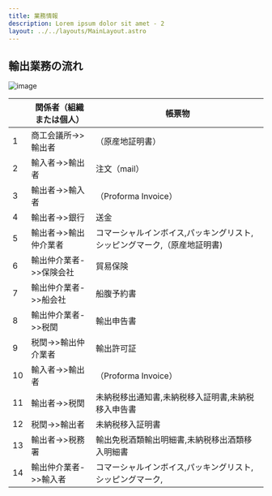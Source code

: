 ```yaml
---
title: 業務情報
description: Lorem ipsum dolor sit amet - 2
layout: ../../layouts/MainLayout.astro
---
```

## 輸出業務の流れ
![image](https://private-user-images.githubusercontent.com/22786124/238540394-e5022964-fed2-4387-a12f-d60c6407dd41.png?jwt=eyJhbGciOiJIUzI1NiIsInR5cCI6IkpXVCJ9.eyJrZXkiOiJrZXkxIiwiZXhwIjoxNjg0MjE0NjY3LCJuYmYiOjE2ODQyMTQzNjcsInBhdGgiOiIvMjI3ODYxMjQvMjM4NTQwMzk0LWU1MDIyOTY0LWZlZDItNDM4Ny1hMTJmLWQ2MGM2NDA3ZGQ0MS5wbmc_WC1BbXotQWxnb3JpdGhtPUFXUzQtSE1BQy1TSEEyNTYmWC1BbXotQ3JlZGVudGlhbD1BS0lBSVdOSllBWDRDU1ZFSDUzQSUyRjIwMjMwNTE2JTJGdXMtZWFzdC0xJTJGczMlMkZhd3M0X3JlcXVlc3QmWC1BbXotRGF0ZT0yMDIzMDUxNlQwNTE5MjdaJlgtQW16LUV4cGlyZXM9MzAwJlgtQW16LVNpZ25hdHVyZT04OWVmZWU2MTA3MmVkZjBkZDk2NWQyNDk5ZDQ0ZWM2MWFiMzJjNGRhMTI3YWE0NDExZmYwMTljNGYwYWQ3MTJkJlgtQW16LVNpZ25lZEhlYWRlcnM9aG9zdCJ9.ivykcGhhTmHf109H9XrU3Y-rsST1f5NOjx51ZGs8FcI)


|      | 関係者（組織または個人）                | 帳票物                                                       |
| ---- | ----------------------- | ------------------------------------------------------------ |
| 1    | 商工会議所->>輸出者     | （原産地証明書）                                             |
| 2    | 輸入者->>輸出者         | 注文（mail）                                                 |
| 3    | 輸出者->>輸入者         | （Proforma Invoice）                                         |
| 4    | 輸出者->>銀行           | 送金                                                         |
| 5    | 輸出者->>輸出仲介業者   | コマーシャルインボイス,パッキングリスト,シッピングマーク,（原産地証明書) |
| 6    | 輸出仲介業者->>保険会社 | 貿易保険                                                     |
| 7    | 輸出仲介業者->>船会社   | 船腹予約書                                                   |
| 8    | 輸出仲介業者->>税関     | 輸出申告書                                                   |
| 9    | 税関->>輸出仲介業者     | 輸出許可証                                                   |
| 10   | 輸入者->>輸出者         | （Proforma Invoice）                                         |
| 11   | 輸出者->>税関           | 未納税移出通知書,未納税移入証明書,未納税移入申告書           |
| 12   | 税関->>輸出者           | 未納税移入証明書                                             |
| 13   | 輸出者->>税務署         | 輸出免税酒類輸出明細書,未納税移出酒類移入明細書              |
| 14   | 輸出仲介業者->>輸入者   | コマーシャルインボイス,パッキングリスト,シッピングマーク,    |

